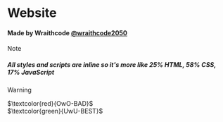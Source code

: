 # Website
#### Made by Wraithcode [@wraithcode2050](https://github.com/wraithcode2050)
> [!NOTE]
> ##### All styles and scripts are inline so it's more like 25% HTML, 58% CSS, 17% JavaScript

> [!WARNING]
> $\textcolor{red}{OwO-BAD}$ <br>
> $\textcolor{green}{UwU-BEST}$
